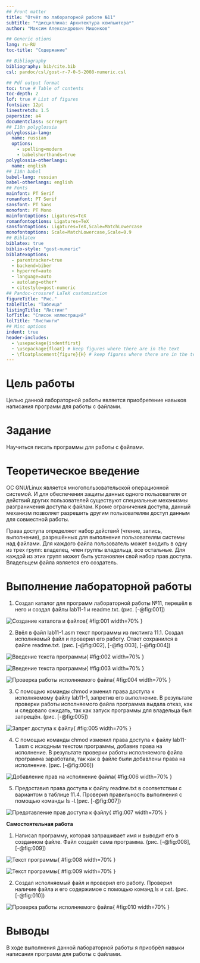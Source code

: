 ```yaml
---
## Front matter
title: "Отчёт по лабораторной работе №11"
subtitle: "*дисциплина: Архитектура компьютера*"
author: "Максим Александрович Мишонков"

## Generic otions
lang: ru-RU
toc-title: "Содержание"

## Bibliography
bibliography: bib/cite.bib
csl: pandoc/csl/gost-r-7-0-5-2008-numeric.csl

## Pdf output format
toc: true # Table of contents
toc-depth: 2
lof: true # List of figures
fontsize: 12pt
linestretch: 1.5
papersize: a4
documentclass: scrreprt
## I18n polyglossia
polyglossia-lang:
  name: russian
  options:
	- spelling=modern
	- babelshorthands=true
polyglossia-otherlangs:
  name: english
## I18n babel
babel-lang: russian
babel-otherlangs: english
## Fonts
mainfont: PT Serif
romanfont: PT Serif
sansfont: PT Sans
monofont: PT Mono
mainfontoptions: Ligatures=TeX
romanfontoptions: Ligatures=TeX
sansfontoptions: Ligatures=TeX,Scale=MatchLowercase
monofontoptions: Scale=MatchLowercase,Scale=0.9
## Biblatex
biblatex: true
biblio-style: "gost-numeric"
biblatexoptions:
  - parentracker=true
  - backend=biber
  - hyperref=auto
  - language=auto
  - autolang=other*
  - citestyle=gost-numeric
## Pandoc-crossref LaTeX customization
figureTitle: "Рис."
tableTitle: "Таблица"
listingTitle: "Листинг"
lofTitle: "Список иллюстраций"
lolTitle: "Листинги"
## Misc options
indent: true
header-includes:
  - \usepackage{indentfirst}
  - \usepackage{float} # keep figures where there are in the text
  - \floatplacement{figure}{H} # keep figures where there are in the text
---
```


# Цель работы

Целью данной лабораторной работы является приобретение навыков написания программ для работы с файлами.

# Задание

Научиться писать программы для работы с файлами.

# Теоретическое введение

ОС GNU/Linux является многопользовательской операционной системой. И для обеспечения защиты данных одного пользователя от действий других пользователей существуют специальные механизмы разграничения доступа к файлам. Кроме ограничения доступа, данный механизм позволяет разрешить другим пользователям доступ данным для совместной работы.

Права доступа определяют набор действий (чтение, запись, выполнение), разрешённых для выполнения пользователям системы над файлами. Для каждого файла пользователь может входить в одну из трех групп: владелец, член группы владельца, все остальные. Для каждой из этих групп может быть установлен свой набор прав доступа. Владельцем файла является его создатель.

# Выполнение лабораторной работы

1. Создал каталог для программ лабораторной работы №11, перешёл в него и создал файлы lab11-1 и readme.txt. (рис. [-@fig:001])

![Создание каталога и файлов](image/Рис.1.png){ #fig:001 width=70% }

2. Ввёл в файл lab11-1.asm текст программы из листинга 11.1. Создал исполняемый файл и проверил его работу. Ответ сохранился в файле readme.txt. (рис. [-@fig:002], [-@fig:003], [-@fig:004])

![Введение текста программы](image/Рис.2.png){ #fig:002 width=70% }

![Введение текста программы](image/Рис.3.png){ #fig:003 width=70% }

![Проверка работы исполняемого файла](image/Рис.4.png){ #fig:004 width=70% }

3. С помощью команды chmod изменил права доступа к исполняемому файлу lab11-1, запретив его выполнение. В результате проверки работы исполняемого файла программа выдала отказ, как и следовало ожидать, так как запуск программы для владельца был запрещён. (рис. [-@fig:005])

![Запрет доступа к файлу](image/Рис.5.png){ #fig:005 width=70% }

4. С помощью команды chmod изменил права доступа к файлу lab11-1.asm с исходным текстом программы, добавив права на исполнение. В результате проверки работы исполняемого файла программа заработала, так как в файле были добавлены права на исполнение. (рис. [-@fig:006])

![Добавление прав на исполнение файла](image/Рис.6.png){ #fig:006 width=70% }

5. Предоставил права доступа к файлу readme.txt в соответствии с вариантом в таблице 11.4. Проверил правильность выполнения с помощью команды ls -l.(рис. [-@fig:007])

![Предотавление прав доступа к файлу](image/Рис.7.png){ #fig:007 width=70% }

**Самостоятельная работа** 

1. Написал программу, которая запрашивает имя и выводит его в созданном файле. Файл создаёт сама программа. (рис. [-@fig:008], [-@fig:009])

![Текст программы](image/Рис.8.png){ #fig:008 width=70% }

![Текст программы](image/Рис.9.png){ #fig:009 width=70% }

2. Создал исполняемый файл и проверил его работу. Проверил наличие файла и его содержимое с помощью команд ls и cat. (рис. [-@fig:010])

![Проверка работы исполняемого файла](image/Рис.10.png){ #fig:010 width=70% }

# Выводы

В ходе выполнения данной лабораторной работы я приобрёл навыки написания программ для работы с файлами.


